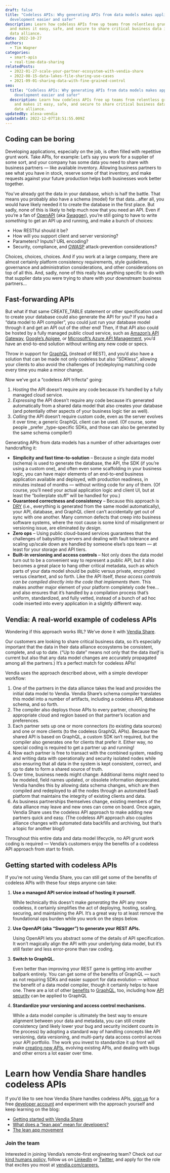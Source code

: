```yaml
---
draft: false
title: "Codeless APIs: Why generating APIs from data models makes application
  development easier and safer"
description: Learn how codeless APIs free up teams from relentless grunt work
  and makes it easy, safe, and secure to share critical business data in your
  data alliance.
date: 2022-10-27
authors:
  - Tim Wagner
categories:
  - smart-apis
  - real-time-data-sharing
relatedPosts:
  - 2022-01-27-scale-your-partner-ecosystem-with-vendia-share
  - 2022-08-15-data-lakes-file-sharing-use-cases
  - 2021-09-01-sharing-data-with-fine-grained-control
seo:
  title: "Codeless APIs: Why generating APIs from data models makes application
    development easier and safer"
  description: Learn how codeless APIs free up teams from relentless grunt work
    and makes it easy, safe, and secure to share critical business data in your
    data alliance.
updatedBy: alexa-vendia
updatedAt: 2022-12-07T18:51:55.009Z
---
```


## Coding can be boring

Developing applications, especially on the job, is often filled with repetitive grunt work. Take APIs, for example: Let’s say you work for a supplier of some sort, and your company has some data you need to share with business partners — like available inventory. Allowing business partners to see what you have in stock, reserve some of that inventory, and make requests against your future production helps both businesses work better together.

You’ve already got the data in your database, which is half the battle. That means you probably also have a schema (model) for that data…after all, you would have likely needed it to create the database in the first place. But sadly, none of this is likely to help much now that you need an API. Even if you’re a fan of [OpenAPI](https://spec.openapis.org/oas/latest.html#:~:text=The%20OpenAPI%20Specification%20(OAS)%20defines%20a%20standard%2C%20language%2D,or%20through%20network%20traffic%20inspection.) (aka [Swagger](https://swagger.io/)), you’re still going to have to write *something* to get an API up and running, and make a bunch of choices: 

- How RESTful should it be?
- How will you support client and server versioning?
- Parameters? Inputs? URL encoding?
- Security, compliance, and [OWASP](https://owasp.org/) attack-prevention considerations?

Choices, choices, choices. And if you work at a large company, there are almost certainly platform consistency requirements, style guidelines, governance and administration considerations, and other considerations on top of all this. And, sadly, none of this really has anything specific to do with that supplier data you were trying to share with your downstream business partners…

## Fast-forwarding APIs

But what if that same CREATE_TABLE statement or other specification used to create your database could also generate the API for you? If you had a “data model to API compiler”, you could just run your database model through it and get an API out of the other end! Then, if that API also could be hosted by a fully managed public cloud service, such as [Amazon’s API Gateway](https://aws.amazon.com/api-gateway/), [Google’s Apigee](https://cloud.google.com/apigee), or [Microsoft’s Azure API Management](https://azure.microsoft.com/en-us/products/api-management/?&ef_id=CjwKCAjw79iaBhAJEiwAPYwoCIWGQxrHxByIJh_VVl3Zrzylq-oHPty0XPPS7IoVi5ah_pVe04BTOxoCWA4QAvD_BwE:G:s&OCID=AIDcmm5edswduu_SEM_CjwKCAjw79iaBhAJEiwAPYwoCIWGQxrHxByIJh_VVl3Zrzylq-oHPty0XPPS7IoVi5ah_pVe04BTOxoCWA4QAvD_BwE:G:s&gclid=CjwKCAjw79iaBhAJEiwAPYwoCIWGQxrHxByIJh_VVl3Zrzylq-oHPty0XPPS7IoVi5ah_pVe04BTOxoCWA4QAvD_BwE), you’d have an end-to-end solution without writing any new code or specs.

Throw in support for [GraphQL](https://graphql.org/learn/) (instead of REST), and you’d also have a solution that can be made not only codeless but also “SDKless”, allowing your clients to also avoid the challenges of (re)deploying matching code every time you make a minor change.

Now we’ve got a “codeless API trifecta” going:

1. *Hosting* the API doesn’t require any code because it’s handled by a fully managed cloud service.
2. *Expressing* the API doesn’t require any code because it’s generated automatically from a shared data model that also creates your database (and potentially other aspects of your business logic tier as well).
3. *Calling* the API doesn’t require custom code, even as the server evolves it over time; a generic GraphQL client can be used. (Of course, some people _prefer _type-specific SDKs, and those can also be generated by the same schema compiler!)

Generating APIs from data models has a number of other advantages over handcrafting it:

- **Simplicity and fast time-to-solution** – Because a single data model (schema) is used to generate the database, the API, the SDK (if you’re using a custom one), and often even some scaffolding in your business logic, you can have major elements of an end-to-end business application available and deployed, with production readiness, in minutes instead of months — without writing code for any of them. (Of course, you’ll need your actual application logic and client UI, but at least the “boilerplate stuff” will be handled for you.)
- **Guaranteed correctness and consistency** – Because this approach is [DRY](https://www.digitalocean.com/community/tutorials/what-is-dry-development) (i.e., everything is generated from the same model automatically), your API, database, and GraphQL client can’t accidentally get out of sync with one another. Many common defects that creep into business software systems, where the root cause is some kind of misalignment or versioning issue, are eliminated *by design*.
- **Zero ops** – Using public cloud-based services guarantees that the challenges of babysitting servers and dealing with fault tolerance and scaling up/scale down are handled by someone else’s ops team — at least for your storage and API tiers.
- **Built-in versioning and access controls** – Not only does the data model turn out to be a convenient way to represent a public API, but it also becomes a great place to hang other critical metadata, such as which parts of your data model should be public versus private, encrypted versus cleartext, and so forth. Like the API itself, *these access controls can be compiled directly into the code that implements them*. This makes another major element of your platform completely code free…and also ensures that it’s handled by a compilation process that’s uniform, standardized, and fully vetted, instead of a bunch of ad hoc code inserted into every application in a slightly different way.

## Vendia: A real-world example of codeless APIs

Wondering if this approach works IRL? We’ve done it with [Vendia Share](https://vendia.com/product).

Our customers are looking to share critical business data, so it’s especially important that the data in their data alliance ecosystems be consistent, complete, and up to date. (“Up to date” means not only that the data *itself* is current but also that any data model changes are accurately propagated among all the partners.) It’s a perfect match for codeless APIs!

Vendia uses the approach described above, with a simple developer workflow:

1. One of the partners in the data alliance takes the lead and provides the initial data model to Vendia. Vendia Share’s schema compiler translates this model into a number of artifacts, including a codeless API, database schema, and so forth.
2. The compiler also deploys those APIs to every partner, choosing the appropriate cloud and region based on that partner’s location and preferences.
3. Each partner sets up one or more connectors (to existing data sources) and one or more clients (to the codeless GraphQL APIs). Because the shared API is based on GraphQL, a custom SDK isn’t required, but the compiler also generates one for clients that prefer it. Either way, no special coding is required to get a partner up and running!
4. Now each partner is free to transact with the combined system, reading and writing data with operationally and security isolated nodes while also ensuring that all data in the system is kept consistent, correct, and up to date to form a shared source of truth.
5. Over time, business needs might change: Additional items might need to be modeled, field names updated, or obsolete information deprecated. Vendia handles this by allowing data schema changes, which are then compiled and redeployed to all the nodes through an automated SaaS platform that maintains the integrity of existing clients and data.
6. As business partnerships themselves change, existing members of the data alliance may leave and new ones can come on board. Once again, Vendia Share uses the codeless API approach to make adding new partners quick and easy. (The codeless API approach also couples alliance changes with automated data backfills and archiving, but that’s a topic for another blog!)

Throughout this entire data and data model lifecycle, no API grunt work coding is required — Vendia’s customers enjoy the benefits of a codeless API approach from start to finish.

## Getting started with codeless APIs

If you’re not using Vendia Share, you can still get some of the benefits of codeless APIs with these four steps anyone can take:

1. **Use a managed API service instead of hosting it yourself.** 

   While technically this doesn’t make *generating* the API any more codeless, it certainly simplifies the act of deploying, hosting, scaling, securing, and maintaining the API. It’s a great way to at least remove the foundational ops burden while you work on the steps below.
2. **Use OpenAPI (aka “Swagger”) to generate your REST APIs.**

   Using OpenAPI lets you abstract some of the details of API specification. It won’t magically align the API with your underlying data model, but it’s still faster and less error-prone than raw coding.
3. **Switch to GraphQL.**

   Even better than improving your REST game is getting into another ballpark entirely. You can get some of the benefits of GraphQL — such as not requiring SDKs and easier support for data evolution — without the benefit of a data model compiler, though it certainly helps to have one. There are a lot of other [benefits](https://www.vendia.com/blog/why-we-combined-graphql-and-a-serverless-distributed-ledger) to [GraphQL](https://www.vendia.com/blog/graphql-and-blockchain), too, including how [API security](https://www.vendia.com/blog/api-security-graphql) can be applied to GraphQL
4. **Standardize your versioning and access control mechanisms.**

   While a data model compiler is ultimately the best way to ensure alignment between your data and metadata, you can still create consistency (and likely lower your bug and security incident counts in the process) by adopting a standard way of handling concepts like API versioning, data versioning, and multi-party data access control across your API portfolio. The work you invest to standardize it up front will make [creating new APIs](https://www.vendia.com/blog/api-design-best-practices), evolving existing APIs, and dealing with bugs and other errors a lot easier over time.

# Learn how Vendia Share handles codeless APIs

If you’d like to see how Vendia Share handles codeless APIs, [sign up](https://share.vendia.net/) for a free [developer account](https://www.vendia.com/developers) and experiment with the approach yourself and keep learning on the blog:

- [Getting started with Vendia Share](https://www.vendia.com/blog/getting-started-with-vendia-share)
- [What does a “lean app” mean for developers?](https://www.vendia.com/blog/lean-apps-for-developers)
- [The lean app movement](https://www.vendia.com/blog/lean-app)

### Join the team

Interested in joining Vendia’s remote-first engineering team? Check out our [kind humans policy,](https://www.vendia.com/kind-humans) follow us on [LinkedIn](https://www.linkedin.com/company/vendiahq/mycompany/) or [Twitter](https://twitter.com/VendiaHQ), and apply for the role that excites you most at [vendia.com/careers.](https://www.vendia.com/careers)